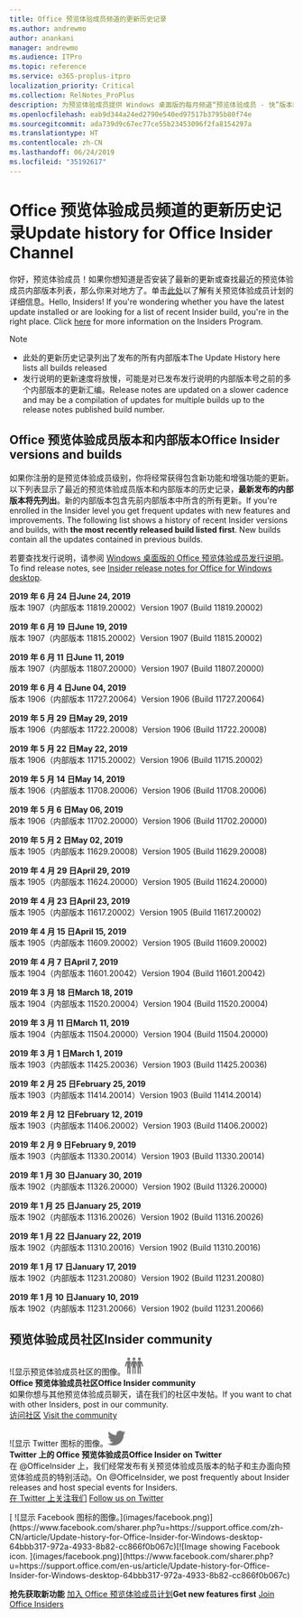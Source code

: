 ```yaml
---
title: Office 预览体验成员频道的更新历史记录
ms.author: andrewmo
author: anankani
manager: andrewmo
ms.audience: ITPro
ms.topic: reference
ms.service: o365-proplus-itpro
localization_priority: Critical
ms.collection: RelNotes_ProPlus
description: 为预览体验成员提供 Windows 桌面版的每月频道“预览体验成员 - 快”版本的更新历史记录
ms.openlocfilehash: eab9d344a24ed2790e540ed97517b3795b80f74e
ms.sourcegitcommit: ada739d9c67ec77ce55b23453096f2fa8154297a
ms.translationtype: HT
ms.contentlocale: zh-CN
ms.lasthandoff: 06/24/2019
ms.locfileid: "35192617"
---
```

# <a name="update-history-for-office-insider-channel"></a><span data-ttu-id="be0f9-103">Office 预览体验成员频道的更新历史记录</span><span class="sxs-lookup"><span data-stu-id="be0f9-103">Update history for Office Insider Channel</span></span>

<span data-ttu-id="be0f9-p101">你好，预览体验成员！如果你想知道是否安装了最新的更新或查找最近的预览体验成员内部版本列表，那么你来对地方了。单击[此处](https://insider.office.com/)以了解有关预览体验成员计划的详细信息。</span><span class="sxs-lookup"><span data-stu-id="be0f9-p101">Hello, Insiders! If you're wondering whether you have the latest update installed or are looking for a list of recent Insider build, you're in the right place. Click [here](https://insider.office.com/) for more information on the Insiders Program.</span></span>

> [!NOTE]
> - <span data-ttu-id="be0f9-107">此处的更新历史记录列出了发布的所有内部版本</span><span class="sxs-lookup"><span data-stu-id="be0f9-107">The Update History here lists all builds released</span></span>
> - <span data-ttu-id="be0f9-108">发行说明的更新速度将放慢，可能是对已发布发行说明的内部版本号之前的多个内部版本的更新汇编。</span><span class="sxs-lookup"><span data-stu-id="be0f9-108">Release notes are updated on a slower cadence and may be a compilation of updates for multiple builds up to the release notes published build number.</span></span>



## <a name="office-insider-versions-and-builds"></a><span data-ttu-id="be0f9-109">Office 预览体验成员版本和内部版本</span><span class="sxs-lookup"><span data-stu-id="be0f9-109">Office Insider versions and builds</span></span>

<span data-ttu-id="be0f9-p102">如果你注册的是预览体验成员级别，你将经常获得包含新功能和增强功能的更新。以下列表显示了最近的预览体验成员版本和内部版本的历史记录，**最新发布的内部版本将先列出**。新的内部版本包含先前内部版本中所含的所有更新。</span><span class="sxs-lookup"><span data-stu-id="be0f9-p102">If you're enrolled in the Insider level you get frequent updates with new features and improvements. The following list shows a history of recent Insider versions and builds, with **the most recently released build listed first**. New builds contain all the updates contained in previous builds.</span></span> 

<span data-ttu-id="be0f9-113">若要查找发行说明，请参阅 [Windows 桌面版的 Office 预览体验成员发行说明](https://docs.microsoft.com/zh-CN/OfficeUpdates/release-notes-office-insider)。</span><span class="sxs-lookup"><span data-stu-id="be0f9-113">To find release notes, see [Insider release notes for Office for Windows desktop](https://docs.microsoft.com/en-us/OfficeUpdates/release-notes-office-insider).</span></span>

[//]: # (请勿移除)

<span data-ttu-id="be0f9-115">**2019 年 6 月 24 日**</span><span class="sxs-lookup"><span data-stu-id="be0f9-115">**June 24, 2019**</span></span><br/>
<span data-ttu-id="be0f9-116">版本 1907（内部版本 11819.20002）</span><span class="sxs-lookup"><span data-stu-id="be0f9-116">Version 1907 (Build 11819.20002)</span></span><br/>

<span data-ttu-id="be0f9-117">**2019 年 6 月 19 日**</span><span class="sxs-lookup"><span data-stu-id="be0f9-117">**June 19, 2019**</span></span><br/>
<span data-ttu-id="be0f9-118">版本 1907（内部版本 11815.20002）</span><span class="sxs-lookup"><span data-stu-id="be0f9-118">Version 1907 (Build 11815.20002)</span></span><br/>

<span data-ttu-id="be0f9-119">**2019 年 6 月 11 日**</span><span class="sxs-lookup"><span data-stu-id="be0f9-119">**June 11, 2019**</span></span><br/>
<span data-ttu-id="be0f9-120">版本 1907（内部版本 11807.20000）</span><span class="sxs-lookup"><span data-stu-id="be0f9-120">Version 1907 (Build 11807.20000)</span></span><br/>

<span data-ttu-id="be0f9-121">**2019 年 6 月 4 日**</span><span class="sxs-lookup"><span data-stu-id="be0f9-121">**June 04, 2019**</span></span><br/>
<span data-ttu-id="be0f9-122">版本 1906（内部版本 11727.20064）</span><span class="sxs-lookup"><span data-stu-id="be0f9-122">Version 1906 (Build 11727.20064)</span></span><br/>


<span data-ttu-id="be0f9-123">**2019 年 5 月 29 日**</span><span class="sxs-lookup"><span data-stu-id="be0f9-123">**May 29, 2019**</span></span><br/>
<span data-ttu-id="be0f9-124">版本 1906（内部版本 11722.20008）</span><span class="sxs-lookup"><span data-stu-id="be0f9-124">Version 1906 (Build 11722.20008)</span></span><br/>

<span data-ttu-id="be0f9-125">**2019 年 5 月 22 日**</span><span class="sxs-lookup"><span data-stu-id="be0f9-125">**May 22, 2019**</span></span><br/> <span data-ttu-id="be0f9-126">版本 1906（内部版本 11715.20002）</span><span class="sxs-lookup"><span data-stu-id="be0f9-126">Version 1906 (Build 11715.20002)</span></span><br/> 

<span data-ttu-id="be0f9-127">**2019 年 5 月 14 日**</span><span class="sxs-lookup"><span data-stu-id="be0f9-127">**May 14, 2019**</span></span><br/> <span data-ttu-id="be0f9-128">版本 1906（内部版本 11708.20006）</span><span class="sxs-lookup"><span data-stu-id="be0f9-128">Version 1906 (Build 11708.20006)</span></span><br/>

<span data-ttu-id="be0f9-129">**2019 年 5 月 6 日**</span><span class="sxs-lookup"><span data-stu-id="be0f9-129">**May 06, 2019**</span></span><br/>
<span data-ttu-id="be0f9-130">版本 1906（内部版本 11702.20000）</span><span class="sxs-lookup"><span data-stu-id="be0f9-130">Version 1906 (Build 11702.20000)</span></span><br/>

<span data-ttu-id="be0f9-131">**2019 年 5 月 2 日**</span><span class="sxs-lookup"><span data-stu-id="be0f9-131">**May 02, 2019**</span></span><br/>
<span data-ttu-id="be0f9-132">版本 1905（内部版本 11629.20008）</span><span class="sxs-lookup"><span data-stu-id="be0f9-132">Version 1905 (Build 11629.20008)</span></span><br/>

<span data-ttu-id="be0f9-133">**2019 年 4 月 29 日**</span><span class="sxs-lookup"><span data-stu-id="be0f9-133">**April 29, 2019**</span></span><br/>
<span data-ttu-id="be0f9-134">版本 1905（内部版本 11624.20000）</span><span class="sxs-lookup"><span data-stu-id="be0f9-134">Version 1905 (Build 11624.20000)</span></span><br/>

<span data-ttu-id="be0f9-135">**2019 年 4 月 23 日**</span><span class="sxs-lookup"><span data-stu-id="be0f9-135">**April 23, 2019**</span></span><br/> <span data-ttu-id="be0f9-136">版本 1905（内部版本 11617.20002）</span><span class="sxs-lookup"><span data-stu-id="be0f9-136">Version 1905 (Build 11617.20002)</span></span><br/>

<span data-ttu-id="be0f9-137">**2019 年 4 月 15 日**</span><span class="sxs-lookup"><span data-stu-id="be0f9-137">**April 15, 2019**</span></span><br/> <span data-ttu-id="be0f9-138">版本 1905（内部版本 11609.20002）</span><span class="sxs-lookup"><span data-stu-id="be0f9-138">Version 1905 (Build 11609.20002)</span></span><br/>

<span data-ttu-id="be0f9-139">**2019 年 4 月 7 日**</span><span class="sxs-lookup"><span data-stu-id="be0f9-139">**April 7, 2019**</span></span><br/> <span data-ttu-id="be0f9-140">版本 1904（内部版本 11601.20042）</span><span class="sxs-lookup"><span data-stu-id="be0f9-140">Version 1904 (Build 11601.20042)</span></span><br/>

<span data-ttu-id="be0f9-141">**2019 年 3 月 18 日**</span><span class="sxs-lookup"><span data-stu-id="be0f9-141">**March 18, 2019**</span></span><br/> <span data-ttu-id="be0f9-142">版本 1904（内部版本 11520.20004）</span><span class="sxs-lookup"><span data-stu-id="be0f9-142">Version 1904 (Build 11520.20004)</span></span><br/>

<span data-ttu-id="be0f9-143">**2019 年 3 月 11 日**</span><span class="sxs-lookup"><span data-stu-id="be0f9-143">**March 11, 2019**</span></span><br/> <span data-ttu-id="be0f9-144">版本 1904（内部版本 11504.20000）</span><span class="sxs-lookup"><span data-stu-id="be0f9-144">Version 1904 (Build 11504.20000)</span></span><br/>

<span data-ttu-id="be0f9-145">**2019 年 3 月 1 日**</span><span class="sxs-lookup"><span data-stu-id="be0f9-145">**March 1, 2019**</span></span><br/> <span data-ttu-id="be0f9-146">版本 1903（内部版本 11425.20036）</span><span class="sxs-lookup"><span data-stu-id="be0f9-146">Version 1903 (Build 11425.20036)</span></span><br/> 

<span data-ttu-id="be0f9-147">**2019 年 2 月 25 日**</span><span class="sxs-lookup"><span data-stu-id="be0f9-147">**February 25, 2019**</span></span><br/> <span data-ttu-id="be0f9-148">版本 1903（内部版本 11414.20014）</span><span class="sxs-lookup"><span data-stu-id="be0f9-148">Version 1903 (Build 11414.20014)</span></span><br/> 

<span data-ttu-id="be0f9-149">**2019 年 2 月 12 日**</span><span class="sxs-lookup"><span data-stu-id="be0f9-149">**February 12, 2019**</span></span><br/> <span data-ttu-id="be0f9-150">版本 1903（内部版本 11406.20002）</span><span class="sxs-lookup"><span data-stu-id="be0f9-150">Version 1903 (Build 11406.20002)</span></span><br/> 

<span data-ttu-id="be0f9-151">**2019 年 2 月 9 日**</span><span class="sxs-lookup"><span data-stu-id="be0f9-151">**February 9, 2019**</span></span><br/> <span data-ttu-id="be0f9-152">版本 1903（内部版本 11330.20014）</span><span class="sxs-lookup"><span data-stu-id="be0f9-152">Version 1903 (Build 11330.20014)</span></span><br/> 

<span data-ttu-id="be0f9-153">**2019 年 1 月 30 日**</span><span class="sxs-lookup"><span data-stu-id="be0f9-153">**January 30, 2019**</span></span><br/> <span data-ttu-id="be0f9-154">版本 1902（内部版本 11326.20000）</span><span class="sxs-lookup"><span data-stu-id="be0f9-154">Version 1902 (Build 11326.20000)</span></span><br/> 

<span data-ttu-id="be0f9-155">**2019 年 1 月 25 日**</span><span class="sxs-lookup"><span data-stu-id="be0f9-155">**January 25, 2019**</span></span><br/> <span data-ttu-id="be0f9-156">版本 1902（内部版本 11316.20026）</span><span class="sxs-lookup"><span data-stu-id="be0f9-156">Version 1902 (Build 11316.20026)</span></span><br/> 

<span data-ttu-id="be0f9-157">**2019 年 1 月 22 日**</span><span class="sxs-lookup"><span data-stu-id="be0f9-157">**January 22, 2019**</span></span><br/> <span data-ttu-id="be0f9-158">版本 1902（内部版本 11310.20016）</span><span class="sxs-lookup"><span data-stu-id="be0f9-158">Version 1902 (Build 11310.20016)</span></span><br/> 

<span data-ttu-id="be0f9-159">**2019 年 1 月 17 日**</span><span class="sxs-lookup"><span data-stu-id="be0f9-159">**January 17, 2019**</span></span><br/> <span data-ttu-id="be0f9-160">版本 1902（内部版本 11231.20080）</span><span class="sxs-lookup"><span data-stu-id="be0f9-160">Version 1902 (Build 11231.20080)</span></span><br/>

<span data-ttu-id="be0f9-161">**2019 年 1 月 10 日**</span><span class="sxs-lookup"><span data-stu-id="be0f9-161">**January 10, 2019**</span></span><br/> <span data-ttu-id="be0f9-162">版本 1902（内部版本 11231.20066）</span><span class="sxs-lookup"><span data-stu-id="be0f9-162">Version 1902 (build 11231.20066)</span></span><br/> 


## <a name="insider-community"></a><span data-ttu-id="be0f9-163">预览体验成员社区</span><span class="sxs-lookup"><span data-stu-id="be0f9-163">Insider community</span></span>

<span data-ttu-id="be0f9-164">![显示预览体验成员社区的图像。</span><span class="sxs-lookup"><span data-stu-id="be0f9-164">![Image showing insider community.</span></span> ](images/insidercommunity.png) <br/>
<span data-ttu-id="be0f9-165">**Office 预览体验成员社区**</span><span class="sxs-lookup"><span data-stu-id="be0f9-165">**Office Insider community**</span></span><br/> <span data-ttu-id="be0f9-166">如果你想与其他预览体验成员聊天，请在我们的社区中发帖。</span><span class="sxs-lookup"><span data-stu-id="be0f9-166">If you want to chat with other Insiders, post in our community.</span></span><br/><span data-ttu-id="be0f9-167"> 
[访问社区](https://go.microsoft.com/fwlink/?linkid=843493)</span><span class="sxs-lookup"><span data-stu-id="be0f9-167"> 
[Visit the community](https://go.microsoft.com/fwlink/?linkid=843493)</span></span><br/> 

<span data-ttu-id="be0f9-168">![显示 Twitter 图标的图像。</span><span class="sxs-lookup"><span data-stu-id="be0f9-168">![Image showing twitter icon.</span></span> ](images/twitter.png)<br/>
<span data-ttu-id="be0f9-169">**Twitter 上的 Office 预览体验成员**</span><span class="sxs-lookup"><span data-stu-id="be0f9-169">**Office Insider on Twitter**</span></span><br/> <span data-ttu-id="be0f9-170">在 @OfficeInsider 上，我们经常发布有关预览体验成员版本的帖子和主办面向预览体验成员的特别活动。</span><span class="sxs-lookup"><span data-stu-id="be0f9-170">On @OfficeInsider, we post frequently about Insider releases and host special events for Insiders.</span></span><br/><span data-ttu-id="be0f9-171"> 
[在 Twitter 上关注我们](https://go.microsoft.com/fwlink/?linkid=717717)</span><span class="sxs-lookup"><span data-stu-id="be0f9-171"> 
[Follow us on Twitter](https://go.microsoft.com/fwlink/?linkid=717717)</span></span><br/> 

<span data-ttu-id="be0f9-172">
  [
  ![显示 Facebook 图标的图像。](images/facebook.png)](https://www.facebook.com/sharer.php?u=https://support.office.com/zh-CN/article/Update-history-for-Office-Insider-for-Windows-desktop-64bbb317-972a-4933-8b82-cc866f0b067c)</span><span class="sxs-lookup"><span data-stu-id="be0f9-172">[![Image showing Facebook icon. ](images/facebook.png)](https://www.facebook.com/sharer.php?u=https://support.office.com/en-us/article/Update-history-for-Office-Insider-for-Windows-desktop-64bbb317-972a-4933-8b82-cc866f0b067c)</span></span>


<span data-ttu-id="be0f9-173">**抢先获取新功能**
[加入 Office 预览体验成员计划](https://insider.office.com/)</span><span class="sxs-lookup"><span data-stu-id="be0f9-173">**Get new features first**
[Join Office Insiders](https://insider.office.com/)</span></span>